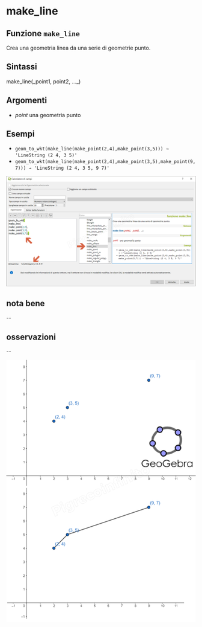 # make\_line

## Funzione `make_line`

Crea una geometria linea da una serie di geometrie punto.

## Sintassi

make_line\(\_point1, point2, …_\)

## Argomenti

* _point_ una geometria punto

## Esempi

* `geom_to_wkt(make_line(make_point(2,4),make_point(3,5))) → 'LineString (2 4, 3 5)'`
* `geom_to_wkt(make_line(make_point(2,4),make_point(3,5),make_point(9,7))) → 'LineString (2 4, 3 5, 9 7)'`

![](../../../.gitbook/assets/make_line1%20%281%29.png)

## nota bene

--

## osservazioni

--

![](../../../.gitbook/assets/make_line2.png)

